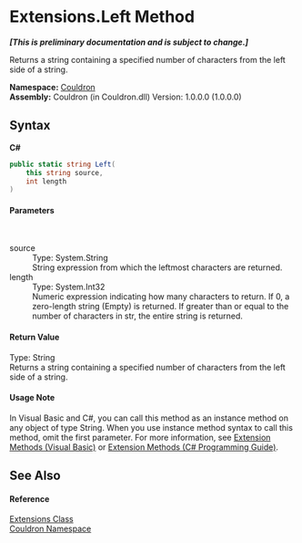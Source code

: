 # Extensions.Left Method 
 _**\[This is preliminary documentation and is subject to change.\]**_

Returns a string containing a specified number of characters from the left side of a string.

**Namespace:**&nbsp;<a href="N_Couldron">Couldron</a><br />**Assembly:**&nbsp;Couldron (in Couldron.dll) Version: 1.0.0.0 (1.0.0.0)

## Syntax

**C#**<br />
``` C#
public static string Left(
	this string source,
	int length
)
```


#### Parameters
&nbsp;<dl><dt>source</dt><dd>Type: System.String<br />String expression from which the leftmost characters are returned.</dd><dt>length</dt><dd>Type: System.Int32<br />Numeric expression indicating how many characters to return. If 0, a zero-length string (Empty) is returned. If greater than or equal to the number of characters in str, the entire string is returned.</dd></dl>

#### Return Value
Type: String<br />Returns a string containing a specified number of characters from the left side of a string.

#### Usage Note
In Visual Basic and C#, you can call this method as an instance method on any object of type String. When you use instance method syntax to call this method, omit the first parameter. For more information, see <a href="http://msdn.microsoft.com/en-us/library/bb384936.aspx">Extension Methods (Visual Basic)</a> or <a href="http://msdn.microsoft.com/en-us/library/bb383977.aspx">Extension Methods (C# Programming Guide)</a>.

## See Also


#### Reference
<a href="T_Couldron_Extensions">Extensions Class</a><br /><a href="N_Couldron">Couldron Namespace</a><br />